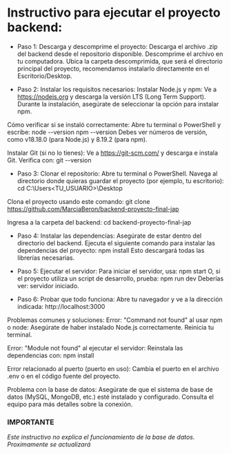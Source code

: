 # Instructivo para ejecutar el proyecto backend:

* Paso 1: Descarga y descomprime el proyecto:
Descarga el archivo .zip del backend desde el repositorio disponible.
Descomprime el archivo en tu computadora.
Ubica la carpeta descomprimida, que será el directorio principal del proyecto, recomendamos instalarlo directamente en el Escritorio/Desktop.

* Paso 2: Instalar los requisitos necesarios:
Instalar Node.js y npm:
Ve a https://nodejs.org y descarga la versión LTS (Long Term Support). Durante la instalación, asegúrate de seleccionar la opción para instalar npm.

Cómo verificar si se instaló correctamente:
Abre tu terminal o PowerShell y escribe:
node --version
npm --version
Debes ver números de versión, como v18.18.0 (para Node.js) y 8.19.2 (para npm).

Instalar Git (si no lo tienes):
Ve a https://git-scm.com/ y descarga e instala Git.
Verifica con:
git --version

* Paso 3: Clonar el repositorio:
Abre tu terminal o PowerShell.
Navega al directorio donde quieras guardar el proyecto (por ejemplo, tu escritorio): 
cd C:\Users\<TU_USUARIO>\Desktop

Clona el proyecto usando este comando:
git clone https://github.com/MarciaBeron/backend-proyecto-final-jap

Ingresa a la carpeta del backend: cd backend-proyecto-final-jap

* Paso 4: Instalar las dependencias:
Asegúrate de estar dentro del directorio del backend.
Ejecuta el siguiente comando para instalar las dependencias del proyecto:
npm install
Esto descargará todas las librerías necesarias.

* Paso 5: Ejecutar el servidor:
Para iniciar el servidor, usa:
npm start
O, si el proyecto utiliza un script de desarrollo, prueba:
npm run dev
Deberías ver: servidor iniciado.

* Paso 6: Probar que todo funciona:
Abre tu navegador y ve a la dirección indicada: http://localhost:3000

Problemas comunes y soluciones:
Error: "Command not found" al usar npm o node:
Asegúrate de haber instalado Node.js correctamente.
Reinicia tu terminal.

Error: "Module not found" al ejecutar el servidor:
Reinstala las dependencias con:
npm install

Error relacionado al puerto (puerto en uso):
Cambia el puerto en el archivo .env o en el código fuente del proyecto.

Problema con la base de datos:
Asegúrate de que el sistema de base de datos (MySQL, MongoDB, etc.) esté instalado y configurado.
Consulta el equipo para más detalles sobre la conexión.

### IMPORTANTE
_Este instructivo no explica el funcionamiento de la base de datos. Proximamente se actualizará_